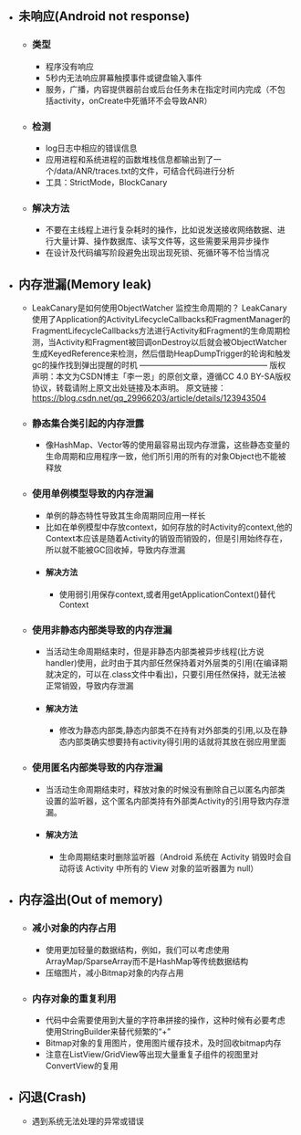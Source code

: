- ## 未响应(Android not response)
	- ### 类型
		- 程序没有响应
		- 5秒内无法响应屏幕触摸事件或键盘输入事件
		- 服务，广播，内容提供器前台或后台任务未在指定时间内完成（不包括activity，onCreate中死循环不会导致ANR）
	- ### 检测
		- log日志中相应的错误信息
		- 应用进程和系统进程的函数堆栈信息都输出到了一个/data/ANR/traces.txt的文件，可结合代码进行分析
		- 工具：StrictMode，BlockCanary
	- ### 解决方法
		- 不要在主线程上进行复杂耗时的操作，比如说发送接收网络数据、进行大量计算、操作数据库、读写文件等，这些需要采用异步操作
		- 在设计及代码编写阶段避免出现出现死锁、死循环等不恰当情况
- ## 内存泄漏(Memory leak)
	- LeakCanary是如何使用ObjectWatcher 监控生命周期的？
	  LeakCanary使用了Application的ActivityLifecycleCallbacks和FragmentManager的FragmentLifecycleCallbacks方法进行Activity和Fragment的生命周期检测，当Activity和Fragment被回调onDestroy以后就会被ObjectWatcher生成KeyedReference来检测，然后借助HeapDumpTrigger的轮询和触发gc的操作找到弹出提醒的时机
	  ————————————————
	  版权声明：本文为CSDN博主「李一恩」的原创文章，遵循CC 4.0 BY-SA版权协议，转载请附上原文出处链接及本声明。
	  原文链接：https://blog.csdn.net/qq_29966203/article/details/123943504
	- ### 静态集合类引起的内存泄露
		- 像HashMap、Vector等的使用最容易出现内存泄露，这些静态变量的生命周期和应用程序一致，他们所引用的所有的对象Object也不能被释放
	- ### 使用单例模型导致的内存泄漏
		- 单例的静态特性导致其生命周期同应用一样长
		- 比如在单例模型中存放context，如何存放的时Activity的context,他的Context本应该是随着Activity的销毁而销毁的，但是引用始终存在，所以就不能被GC回收掉，导致内存泄漏
		- #### 解决方法
			- 使用弱引用保存context,或者用getApplicationContext()替代Context
	- ### 使用非静态内部类导致的内存泄漏
		- 当活动生命周期结束时，但是非静态内部类被异步线程(比方说handler)使用，此时由于其内部任然保持着对外层类的引用(在编译期就决定的，可以在.class文件中看出)，只要引用任然保持，就无法被正常销毁，导致内存泄漏
		- #### 解决方法
			- 修改为静态内部类,静态内部类不在持有对外部类的引用,以及在静态内部类确实想要持有activity得引用的话就将其放在弱应用里面
	- ### 使用匿名内部类导致的内存泄漏
		- 当活动生命周期结束时，释放对象的时候没有删除自己以匿名内部类设置的监听器，这个匿名内部类持有外部类Activity的引用导致内存泄漏。
		- #### 解决方法
			- 生命周期结束时删除监听器（Android 系统在 Activity 销毁时会自动将该 Activity 中所有的 View 对象的监听器置为 null）
- ## 内存溢出(Out of memory)
	- ### 减小对象的内存占用
		- 使用更加轻量的数据结构，例如，我们可以考虑使用ArrayMap/SparseArray而不是HashMap等传统数据结构
		- 压缩图片，减小Bitmap对象的内存占用
	- ### 内存对象的重复利用
		- 代码中会需要使用到大量的字符串拼接的操作，这种时候有必要考虑使用StringBuilder来替代频繁的“+”
		- Bitmap对象的复用图片，使用图片缓存技术，及时回收bitmap内存
		- 注意在ListView/GridView等出现大量重复子组件的视图里对ConvertView的复用
- ## 闪退(Crash)
	- 遇到系统无法处理的异常或错误